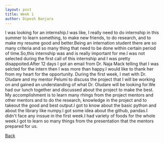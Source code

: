 ```yaml
---
layout: post
title: Week 1
author: Dipesh Banjara
---
```



I was  looking for an internship.I was like, I really need to do internship in this summer to learn something, to make new friends, to do research, and to make my resume good and better.Being an internation student there are so many criteria and so many thing that need to be done within certain period of time.So,this internship was and is really important for me.I was not selected during the first call of this internship and I was pretty disappoited.After 12 days I got an email from Dr. Naja Mack telling that I was selcted for the intern then I was more than happy.I would like to thank her from my heart for the opportunity.
During the first week, I met with Dr. Oludare and my mentor Pelumi to discuss the project that I will be working on and gained an understanding of what Dr. Oludare will be looking for.We had our lunch together and discussed about the project to make the best.
My accomplishment is to learn many rhings from the project mentors and other mentors and to do the research, knowledge in the project and to takeout the good and best output.I got to know about the basic python and about the library like numpy.I got some idea about the github, pandas.I didn't face any inssue in the first week.I had variety of foods for the whole week.I got to learn so many things from the presentation that the mentors prepared for us.


[Back](./)
